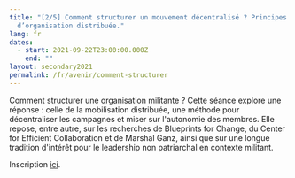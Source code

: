```yaml
---
title: "[2/5] Comment structurer un mouvement décentralisé ? Principes
  d’organisation distribuée."
lang: fr
dates:
  - start: 2021-09-22T23:00:00.000Z
    end: ""
layout: secondary2021
permalink: /fr/avenir/comment-structurer
---
```

Comment structurer une organisation militante ? Cette séance explore une réponse : celle de la mobilisation distribuée, une méthode pour décentraliser les campagnes et miser sur l'autonomie des membres. Elle repose, entre autre, sur les recherches de Blueprints for Change, du Center for Efficient Collaboration et de Marshal Ganz, ainsi que sur une longue tradition d'intérêt pour le leadership non patriarchal en contexte militant.​​​​​​​



Inscription [ici](https://us02web.zoom.us/meeting/register/tZYtf-yrqDosH9HterTEoygUEV0-y71CckzL).

